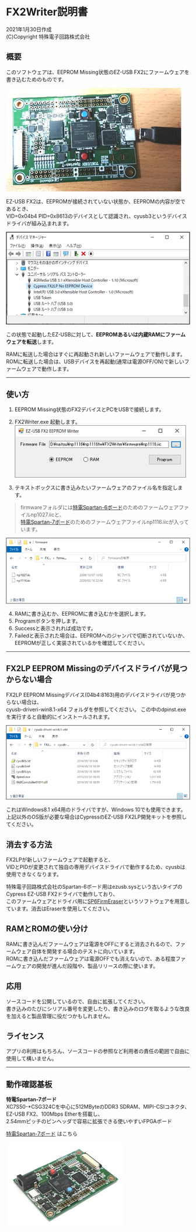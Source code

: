# FX2Writer説明書
2021年1月30日作成  
(C)Copyright 特殊電子回路株式会社

## 概要
このソフトウェアは、EEPROM Missing状態のEZ-USB FX2にファームウェアを書き込むためのものです。

![ソフトウェア画面](docimg/sp7-usb.jpg)

EZ-USB FX2は、EEPROMが接続されていない状態か、EEPROMの内容が空であるとき、  
VID=0x04b4 PID=0x8613のデバイスとして認識され、cyusb3というデバイスドライバが組み込まれます。

![ソフトウェア画面](docimg/eeprom_missing_device.png)

この状態で起動したEZ-USBに対して、**EEPROMあるいは内蔵RAMにファームウェアを転送**します。

RAMに転送した場合はすぐに再起動され新しいファームウェアで動作します。  
ROMに転送した場合は、USBデバイスを再起動(通常は電源OFF/ON)で新しいファームウェアで動作します。

---
## 使い方
1. EEPROM Missing状態のFX2デバイスとPCをUSBで接続します。

2. FX2Writer.exe 起動します。  
![ソフトウェア画面](docimg/fx2writer.png)

3. テキストボックスに書き込みたいファームウェアのファイル名を指定します。

> firmwareフォルダには[特電Spartan-6ボード](http://www.tokudenkairo.co.jp/sp6/)のためのファームウェアファイルnp1027.iicと、  
[特電Spartan-7ボード](http://www.tokudenkairo.co.jp/sp7/)のためのファームウェアファイルnp1116.iicが入っています。

![ファームウェアフォルダ](docimg/firmware.png)

4. RAMに書き込むか、EEPROMに書き込むかを選択します。
5. Programボタンを押します。
6. Successと表示されれば成功です。
7. Failedと表示された場合は、EEPROMへのジャンパで切断されていないか、EEPROMが正しく実装されているかを確認してください。

---
## FX2LP EEPROM Missingのデバイスドライバが見つからない場合
FX2LP EEPROM Missingデバイス(04b4:8163)用のデバイスドライバが見つからない場合は、  
cyusb-driveri-win8.1-x64 フォルダを参照してください。
この中のdpinst.exeを実行すると自動的にインストールされます。


![デバイスドライバフォルダ](docimg/drivers.png)

これはWindows8.1 x64用のドライバですが、Windows 10でも使用できます。  
上記以外のOS版が必要な場合はCypressのEZ-USB FX2LP開発キットを参照してください。

## 消去する方法
FX2LPが新しいファームウェアで起動すると、  
VIDとPIDが変更されて独自の専用デバイスドライバで動作するため、cyusbは使用できなくなります。

特殊電子回路株式会社のSpartan-6ボード用はezusb.sysという古いタイプのCypress EZ-USB FX2ドライバで動作しており、  
このファームウェアとドライバ用に[SP6FirmEraser](https://github.com/tokuden/SP6FirmEraser)というソフトウェアを用意しています。消去はEraserを使用してください。

## RAMとROMの使い分け
RAMに書き込んだファームウェアは電源をOFFにすると消去されるので、ファームウェア自体を開発する場合のテストに向いています。  
ROMに書き込んだファームウェアは電源OFFでも消えないので、ある程度ファームウェアの開発が進んだ段階や、製品リリースの際に使います。

## 応用
ソースコードを公開しているので、自由に拡張してください。  
書き込みのたびにシリアル番号を変更したり、書き込みのログを取るような改良を加えると製品管理に役だつかもしれません。

## ライセンス
アプリの利用はもちろん、ソースコードの参照など利用者の責任の範囲で自由に使用して構いません。

---
## 動作確認基板
**特電Spartan-7ボード**  
XC7S50-*CSG324Cを中心に512MByteのDDR3 SDRAM、MIPI-CSIコネクタ、EZ-USB FX2、100Mbps Etherを搭載し、  
2.54mmピッチのピンヘッダで容易に拡張できる使いやすいFPGAボード

[特電Spartan-7ボード](http://www.tokudenkairo.co.jp/sp7/) はこちら

![基板イメージ](docimg/sp7brd.jpg)
